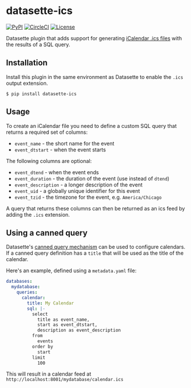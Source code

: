 # datasette-ics

[![PyPI](https://img.shields.io/pypi/v/datasette-ics.svg)](https://pypi.org/project/datasette-ics/)
[![CircleCI](https://circleci.com/gh/simonw/datasette-ics.svg?style=svg)](https://circleci.com/gh/simonw/datasette-ics)
[![License](https://img.shields.io/badge/license-Apache%202.0-blue.svg)](https://github.com/simonw/datasette-ics/blob/master/LICENSE)

Datasette plugin that adds support for generating [iCalendar .ics files](https://tools.ietf.org/html/rfc5545) with the results of a SQL query.

## Installation

Install this plugin in the same environment as Datasette to enable the `.ics` output extension.

    $ pip install datasette-ics

## Usage

To create an iCalendar file you need to define a custom SQL query that returns a required set of columns:

* `event_name` - the short name for the event
* `event_dtstart` - when the event starts

The following columns are optional:

* `event_dtend` - when the event ends
* `event_duration` - the duration of the event (use instead of `dtend`)
* `event_description` - a longer description of the event
* `event_uid` - a globally unique identifier for this event
* `event_tzid` - the timezone for the event, e.g. `America/Chicago`

A query that returns these columns can then be returned as an ics feed by adding the `.ics` extension.

## Using a canned query

Datasette's [canned query mechanism](https://datasette.readthedocs.io/en/stable/sql_queries.html#canned-queries) can be used to configure calendars. If a canned query definition has a `title` that will be used as the title of the calendar.

Here's an example, defined using a `metadata.yaml` file:

```yaml
databases:
  mydatabase:
    queries:
      calendar:
        title: My Calendar
        sql: |-
          select
            title as event_name,
            start as event_dtstart,
            description as event_description
          from
            events
          order by
            start
          limit
            100
```
This will result in a calendar feed at `http://localhost:8001/mydatabase/calendar.ics`
